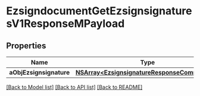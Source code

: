 # EzsigndocumentGetEzsignsignaturesV1ResponseMPayload

## Properties
Name | Type | Description | Notes
------------ | ------------- | ------------- | -------------
**aObjEzsignsignature** | [**NSArray&lt;EzsignsignatureResponseCompound&gt;***](EzsignsignatureResponseCompound.md) |  | 

[[Back to Model list]](../README.md#documentation-for-models) [[Back to API list]](../README.md#documentation-for-api-endpoints) [[Back to README]](../README.md)



